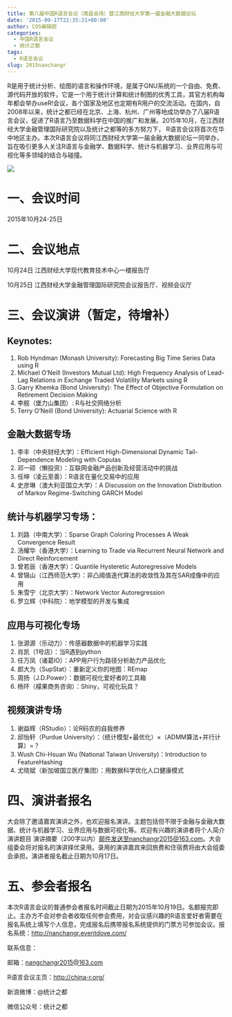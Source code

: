 ```yaml
---
title: 第八届中国R语言会议（南昌会场）暨江西财经大学第一届金融大数据论坛
date: '2015-09-17T22:35:21+00:00'
author: COS编辑部
categories:
  - 中国R语言会议
  - 统计之都
tags:
  - R语言会议
slug: 2015nanchangr
---
```


R是用于统计分析、绘图的语言和操作环境，是属于GNU系统的一个自由、免费、源代码开放的软件，它是一个用于统计计算和统计制图的优秀工具，其官方机构每年都会举办useR!会议，各个国家及地区也定期有R用户的交流活动。在国内，自2008年以来，统计之都已经在北京、上海、杭州、广州等地成功举办了八届R语言会议，促进了R语言乃至数据科学在中国的推广和发展。2015年10月，在江西财经大学金融管理国际研究院以及统计之都等的多方努力下， R语言会议将首次在华中地区主办。本次R语言会议将同江西财经大学第一届金融大数据论坛一同举办，旨在吸引更多人关注R语言与金融学、数据科学、统计与机器学习、业界应用与可视化等多领域的结合与碰撞。

![](https://cos.name/wp-content/uploads/2015/09/China-R-Logo-trans.png)

<!--more-->

# 一、会议时间

2015年10月24-25日



# 二、会议地点

10月24日 江西财经大学现代教育技术中心一楼报告厅

10月25日 江西财经大学金融管理国际研究院会议报告厅、视频会议厅



# 三、会议演讲（暂定，待增补）

## Keynotes:

  1. Rob Hyndman (Monash University): Forecasting Big Time Series Data using R
  2. Michael O’Neill (Investors Mutual Ltd): High Frequency Analysis of Lead-Lag Relations in Exchange Traded Volatility Markets using R
  3. Garry Khemka (Bond University): The Effect of Objective Formulation on Retirement Decision Making
  4. 李舰（堡力山集团）: R与社交网络分析
  5. Terry O’Neill (Bond University): Actuarial Science with R



## 金融大数据专场

  1. 李丰（中央财经大学）：Efficient High-Dimensional Dynamic Tail-Dependence Modeling with Copulas
  2. 邓一硕（懒投资）：互联网金融产品创新及经营活动中的挑战
  3. 任坤（凌云至善）：R语言在量化交易中的应用
  4. 史彦琳（澳大利亚国立大学）：A Discussion on the Innovation Distribution of Markov Regime-Switching GARCH Model



## 统计与机器学习专场：

  1. 刘路（中南大学）：Sparse Graph Coloring Processes A Weak Convergence Result
  2. 汤耀华（香港大学）：Learning to Trade via Recurrent Neural Network and Direct Reinforcement
  3. 曾若辰（香港大学）：Quantile Hysteretic Autoregressive Models
  4. 曾锦山（江西师范大学）：非凸阈值迭代算法的收敛性及其在SAR成像中的应用
  5. 朱雪宁（北京大学）：Network Vector Autoregression
  6. 罗立辉（中科院）：地学模型的开发与集成



## 应用与可视化专场

  1. 张源源（乐动力）：传感器数据中的机器学习实践
  2. 肖凯（1号店）：当R遇到python
  3. 任万凤（诸葛IO）：APP用户行为路径分析助力产品优化
  4. 郎大为（SupStat）：重新定义你的地图：REmap
  5. 周扬（J.D.Power）：数据可视化爱好者的工具箱
  6. 杨环（檬果商务咨询）：Shiny，可视化玩具？



## 视频演讲专场

  1. 谢益辉（RStudio）：论R码农的自我修养
  2. 邱怡轩（Purdue University）：（统计模型+最优化）×（ADMM算法+并行计算）=？
  3. Wush Chi-Hsuan Wu (National Taiwan University)：Introduction to FeatureHashing
  4. 尤晓斌（新加坡国立医疗集团）：用数据科学优化人口健康模式



# 四、演讲者报名

大会除了邀请嘉宾演讲之外，也欢迎报名演讲。主题包括但不限于金融与金融大数据、统计与机器学习、业界应用与数据可视化等。欢迎有兴趣的演讲者将个人简介 演讲题目 演讲摘要（200字以内）邮件发送至nanchangr2015@163.com。大会组委会将对报名的演讲择优录用。录用的演讲嘉宾来回旅费和住宿费将由大会组委会承担。演讲者报名截止日期为10月17日。



# 五、参会者报名
  
本次R语言会议的普通参会者报名时间截止日期为2015年10月19日。名额报完即止。主办方不会对参会者收取任何参会费用，对会议感兴趣的R语言爱好者需要在报名系统上填写个人信息，完成报名后携带报名系统提供的门票方可参加会议。报名系统：<http://nanchangr.eventdove.com/>

联系信息：
  
邮箱：nangchangr2015@163.com
  
R语言会议主页：<http://china-r.org/>
  
新浪微博：@统计之都
  
微信公众号：统计之都
